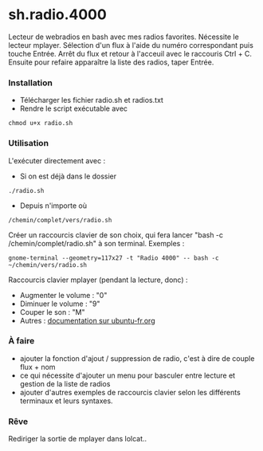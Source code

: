 # sh.radio.4000
Lecteur de webradios en bash avec mes radios favorites.
Nécessite le lecteur mplayer.
Sélection d'un flux à l'aide du numéro correspondant puis touche Entrée.
Arrêt du flux et retour à l'acceuil avec le raccouris Ctrl + C. Ensuite pour refaire apparaître la liste des radios, taper Entrée.

### Installation 
- Télécharger les fichier radio.sh et radios.txt
- Rendre le script exécutable avec
```
chmod u+x radio.sh 
```

### Utilisation
L'exécuter directement avec :
- Si on est déjà dans le dossier
```
./radio.sh
```
- Depuis n'importe où
```
/chemin/complet/vers/radio.sh
```
Créer un raccourcis clavier de son choix, qui fera lancer "bash -c /chemin/complet/radio.sh" à son terminal.
Exemples :
```
gnome-terminal --geometry=117x27 -t "Radio 4000" -- bash -c ~/chemin/vers/radio.sh

```

Raccourcis clavier mplayer (pendant la lecture, donc) :
- Augmenter le volume : "0"
- Diminuer le volume : "9"
- Couper le son : "M"
- Autres : [documentation sur ubuntu-fr.org](https://doc.ubuntu-fr.org/mplayer#les_commandes_au_clavier)

### À faire
- ajouter la fonction d'ajout / suppression de radio, c'est à dire de couple flux + nom
- ce qui nécessite d'ajouter un menu pour basculer entre lecture et gestion de la liste de radios
- ajouter d'autres exemples de raccourcis clavier selon les différents terminaux et leurs syntaxes.

### Rêve
Rediriger la sortie de mplayer dans lolcat..
